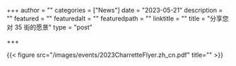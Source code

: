 +++
author = ""
categories = ["News"]
date = "2023-05-21"
description = ""
featured = ""
featuredalt = ""
featuredpath = ""
linktitle = ""
title = "分享您对 35 街的愿景"
type = "post"

+++ 

 {{< figure src="/images/events/2023CharretteFlyer.zh_cn.pdf" title="" >}}


